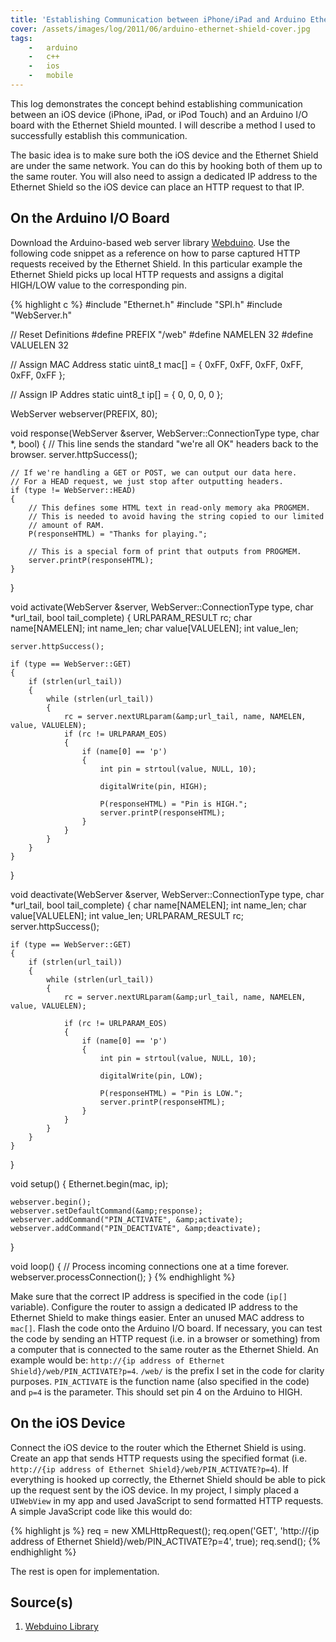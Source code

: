 ```yaml
---
title: 'Establishing Communication between iPhone/iPad and Arduino Ethernet Shield'
cover: /assets/images/log/2011/06/arduino-ethernet-shield-cover.jpg
tags:
    -   arduino
    -   c++
    -   ios
    -   mobile
---
```


This log demonstrates the concept behind establishing communication between an iOS device (iPhone, iPad, or iPod Touch) and an Arduino I/O board with the Ethernet Shield mounted. I will describe a method I used to successfully establish this communication.

The basic idea is to make sure both the iOS device and the Ethernet Shield are under the same network. You can do this by hooking both of them up to the same router. You will also need to assign a dedicated IP address to the Ethernet Shield so the iOS device can place an HTTP request to that IP.

## On the Arduino I/O Board

Download the Arduino-based web server library [Webduino](http://code.google.com/p/webduino/). Use the following code snippet as a reference on how to parse captured HTTP requests received by the Ethernet Shield. In this particular example the Ethernet Shield picks up local HTTP requests and assigns a digital HIGH/LOW value to the corresponding pin.

{% highlight c %}
#include "Ethernet.h"
#include "SPI.h"
#include "WebServer.h"

// Reset Definitions
#define PREFIX "/web"
#define NAMELEN 32
#define VALUELEN 32

// Assign MAC Address
static uint8_t mac[] = { 0xFF, 0xFF, 0xFF, 0xFF, 0xFF, 0xFF };

// Assign IP Addres
static uint8_t ip[] = { 0, 0, 0, 0 };

WebServer webserver(PREFIX, 80);

void response(WebServer &amp;server, WebServer::ConnectionType type, char *, bool)
{
    // This line sends the standard "we're all OK" headers back to the browser.
    server.httpSuccess();

    // If we're handling a GET or POST, we can output our data here.
    // For a HEAD request, we just stop after outputting headers.
    if (type != WebServer::HEAD)
    {
        // This defines some HTML text in read-only memory aka PROGMEM.
        // This is needed to avoid having the string copied to our limited
        // amount of RAM.
        P(responseHTML) = "Thanks for playing.";

        // This is a special form of print that outputs from PROGMEM.
        server.printP(responseHTML);
    }
}

void activate(WebServer &amp;server, WebServer::ConnectionType type, char *url_tail, bool tail_complete)
{
    URLPARAM_RESULT rc;
    char name[NAMELEN];
    int  name_len;
    char value[VALUELEN];
    int value_len;

    server.httpSuccess();

    if (type == WebServer::GET)
    {
        if (strlen(url_tail))
        {
            while (strlen(url_tail))
            {
                rc = server.nextURLparam(&amp;url_tail, name, NAMELEN, value, VALUELEN);
                if (rc != URLPARAM_EOS)
                {
                    if (name[0] == 'p')
                    {
                        int pin = strtoul(value, NULL, 10);

                        digitalWrite(pin, HIGH);

                        P(responseHTML) = "Pin is HIGH.";
                        server.printP(responseHTML);
                    }
                }
            }
        }
    }
}

void deactivate(WebServer &amp;server, WebServer::ConnectionType type, char *url_tail, bool tail_complete)
{
    char name[NAMELEN];
    int  name_len;
    char value[VALUELEN];
    int value_len;
    URLPARAM_RESULT rc;
    server.httpSuccess();

    if (type == WebServer::GET)
    {
        if (strlen(url_tail))
        {
            while (strlen(url_tail))
            {
                rc = server.nextURLparam(&amp;url_tail, name, NAMELEN, value, VALUELEN);

                if (rc != URLPARAM_EOS)
                {
                    if (name[0] == 'p')
                    {
                        int pin = strtoul(value, NULL, 10);

                        digitalWrite(pin, LOW);

                        P(responseHTML) = "Pin is LOW.";
                        server.printP(responseHTML);
                    }
                }
            }
        }
    }
}

void setup()
{
    Ethernet.begin(mac, ip);

    webserver.begin();
    webserver.setDefaultCommand(&amp;response);
    webserver.addCommand("PIN_ACTIVATE", &amp;activate);
    webserver.addCommand("PIN_DEACTIVATE", &amp;deactivate);
}

void loop()
{
    // Process incoming connections one at a time forever.
    webserver.processConnection();
}
{% endhighlight %}

Make sure that the correct IP address is specified in the code (`ip[]` variable). Configure the router to assign a dedicated IP address to the Ethernet Shield to make things easier. Enter an unused MAC address to `mac[]`. Flash the code onto the Arduino I/O board. If necessary, you can test the code by sending an HTTP request (i.e. in a browser or something) from a computer that is connected to the same router as the Ethernet Shield. An example would be: `http://{ip address of Ethernet Shield}/web/PIN_ACTIVATE?p=4`. `/web/` is the prefix I set in the code for clarity purposes. `PIN_ACTIVATE` is the function name (also specified in the code) and `p=4` is the parameter. This should set pin 4 on the Arduino to HIGH.

## On the iOS Device

Connect the iOS device to the router which the Ethernet Shield is using. Create an app that sends HTTP requests using the specified format (i.e. `http://{ip address of Ethernet Shield}/web/PIN_ACTIVATE?p=4`). If everything is hooked up correctly, the Ethernet Shield should be able to pick up the request sent by the iOS device. In my project, I simply placed a `UIWebView` in my app and used JavaScript to send formatted HTTP requests. A simple JavaScript code like this would do:

{% highlight js %}
req = new XMLHttpRequest();
req.open('GET', 'http://{ip address of Ethernet Shield}/web/PIN_ACTIVATE?p=4', true);
req.send();
{% endhighlight %}

The rest is open for implementation.

## Source(s)

1.  [Webduino Library](http://code.google.com/p/webduino/)
